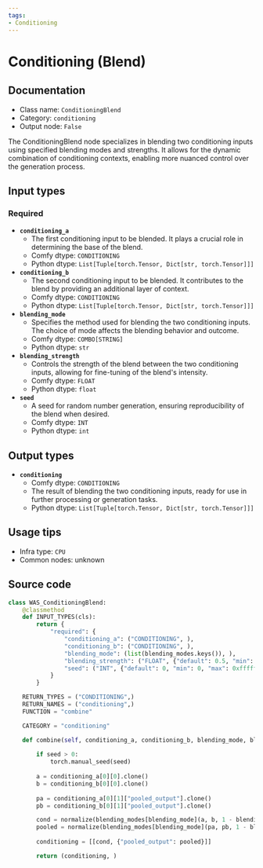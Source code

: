 ```yaml
---
tags:
- Conditioning
---
```


# Conditioning (Blend)
## Documentation
- Class name: `ConditioningBlend`
- Category: `conditioning`
- Output node: `False`

The ConditioningBlend node specializes in blending two conditioning inputs using specified blending modes and strengths. It allows for the dynamic combination of conditioning contexts, enabling more nuanced control over the generation process.
## Input types
### Required
- **`conditioning_a`**
    - The first conditioning input to be blended. It plays a crucial role in determining the base of the blend.
    - Comfy dtype: `CONDITIONING`
    - Python dtype: `List[Tuple[torch.Tensor, Dict[str, torch.Tensor]]]`
- **`conditioning_b`**
    - The second conditioning input to be blended. It contributes to the blend by providing an additional layer of context.
    - Comfy dtype: `CONDITIONING`
    - Python dtype: `List[Tuple[torch.Tensor, Dict[str, torch.Tensor]]]`
- **`blending_mode`**
    - Specifies the method used for blending the two conditioning inputs. The choice of mode affects the blending behavior and outcome.
    - Comfy dtype: `COMBO[STRING]`
    - Python dtype: `str`
- **`blending_strength`**
    - Controls the strength of the blend between the two conditioning inputs, allowing for fine-tuning of the blend's intensity.
    - Comfy dtype: `FLOAT`
    - Python dtype: `float`
- **`seed`**
    - A seed for random number generation, ensuring reproducibility of the blend when desired.
    - Comfy dtype: `INT`
    - Python dtype: `int`
## Output types
- **`conditioning`**
    - Comfy dtype: `CONDITIONING`
    - The result of blending the two conditioning inputs, ready for use in further processing or generation tasks.
    - Python dtype: `List[Tuple[torch.Tensor, Dict[str, torch.Tensor]]]`
## Usage tips
- Infra type: `CPU`
- Common nodes: unknown


## Source code
```python
class WAS_ConditioningBlend:
    @classmethod
    def INPUT_TYPES(cls):
        return {
            "required": {
                "conditioning_a": ("CONDITIONING", ),
                "conditioning_b": ("CONDITIONING", ),
                "blending_mode": (list(blending_modes.keys()), ),
                "blending_strength": ("FLOAT", {"default": 0.5, "min": -10.0, "max": 10.0, "step": 0.001}),
                "seed": ("INT", {"default": 0, "min": 0, "max": 0xffffffffffffffff}),
            }
        }

    RETURN_TYPES = ("CONDITIONING",)
    RETURN_NAMES = ("conditioning",)
    FUNCTION = "combine"

    CATEGORY = "conditioning"

    def combine(self, conditioning_a, conditioning_b, blending_mode, blending_strength, seed):
    
        if seed > 0:
            torch.manual_seed(seed)
    
        a = conditioning_a[0][0].clone()
        b = conditioning_b[0][0].clone()
        
        pa = conditioning_a[0][1]["pooled_output"].clone()
        pb = conditioning_b[0][1]["pooled_output"].clone()

        cond = normalize(blending_modes[blending_mode](a, b, 1 - blending_strength))
        pooled = normalize(blending_modes[blending_mode](pa, pb, 1 - blending_strength))
        
        conditioning = [[cond, {"pooled_output": pooled}]]

        return (conditioning, )

```
